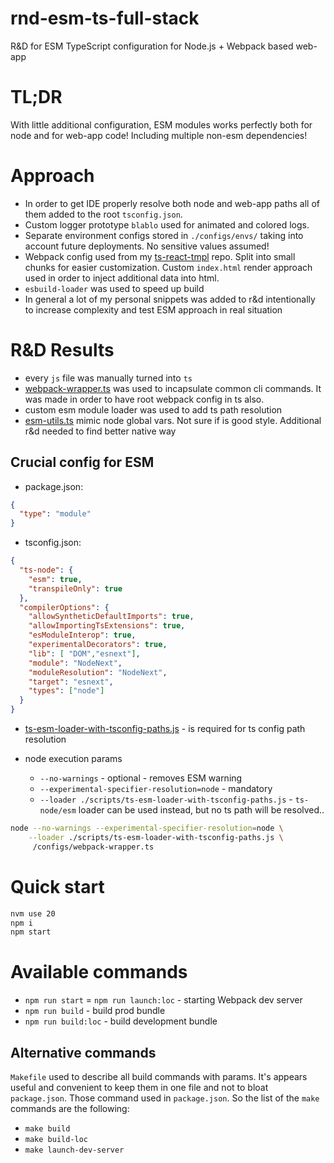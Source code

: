# rnd-esm-ts-full-stack
R&amp;D for ESM TypeScript configuration for Node.js + Webpack based web-app

# TL;DR
With little additional configuration, ESM modules works perfectly both for node and for web-app code! Including multiple non-esm dependencies!

# Approach
- In order to get IDE properly resolve both node and web-app paths all of them added to the root `tsconfig.json`.
- Custom logger prototype `blablo` used for animated and colored logs.
- Separate environment configs stored in `./configs/envs/` taking into account future deployments. No sensitive values assumed!
- Webpack config used from my [ts-react-tmpl](https://github.com/oleksii-honchar/ts-react-tmpl) repo. Split into small chunks for easier customization. Custom `index.html` render approach used in order to inject additional data into html. 
- `esbuild-loader` was used to speed up build
- In general a lot of my personal snippets was added to r&d intentionally to increase complexity and test ESM approach in real situation

# R&D Results
- every `js` file was manually turned into `ts`
- [webpack-wrapper.ts](configs%2Fwebpack-wrapper.ts) was used to incapsulate common cli commands. It was made in order to have root webpack config in ts also.
- custom esm module loader was used to add ts path resolution
- [esm-utils.ts](scripts%2Fesm-utils.ts) mimic node global vars. Not sure if is good style. Additional r&d needed to find better native way

## Crucial config for ESM
- package.json:
```json
{
  "type": "module"
}
```
- tsconfig.json:
```json
{
  "ts-node": {
    "esm": true,
    "transpileOnly": true
  },
  "compilerOptions": {
    "allowSyntheticDefaultImports": true,
    "allowImportingTsExtensions": true,
    "esModuleInterop": true,
    "experimentalDecorators": true,
    "lib": [ "DOM","esnext"],
    "module": "NodeNext",
    "moduleResolution": "NodeNext",
    "target": "esnext",
    "types": ["node"]
  }
}
```
- [ts-esm-loader-with-tsconfig-paths.js](scripts%2Fts-esm-loader-with-tsconfig-paths.js) - is required for ts config path resolution

- node execution params
  - `--no-warnings` - optional - removes ESM warning
  - `--experimental-specifier-resolution=node` - mandatory
  - `--loader ./scripts/ts-esm-loader-with-tsconfig-paths.js` - `ts-node/esm` loader can be used instead, but no ts path will be resolved..
```bash
node --no-warnings --experimental-specifier-resolution=node \
    --loader ./scripts/ts-esm-loader-with-tsconfig-paths.js \
     /configs/webpack-wrapper.ts
```

# Quick start

```bash
nvm use 20
npm i
npm start
```
# Available commands

- `npm run start` = `npm run launch:loc` - starting Webpack dev server 
- `npm run build` - build prod bundle 
- `npm run build:loc` - build development bundle

## Alternative commands

`Makefile` used to describe all build commands with params. It's appears useful and convenient to keep them in one file and not to bloat `package.json`. Those command used in `package.json`. So the list of the `make` commands are the following:

- `make build`
- `make build-loc`
- `make launch-dev-server`
